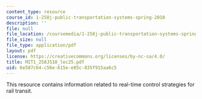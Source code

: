 ```yaml
---
content_type: resource
course_id: 1-258j-public-transportation-systems-spring-2010
description: ''
file: null
file_location: /coursemedia/1-258j-public-transportation-systems-spring-2010/6e587c64c56e615ee05c835f915aa6c5_MIT1_258JS10_lec25.pdf
file_size: null
file_type: application/pdf
layout: pdf
license: https://creativecommons.org/licenses/by-nc-sa/4.0/
title: MIT1_258JS10_lec25.pdf
uid: 6e587c64-c56e-615e-e05c-835f915aa6c5
---
```

This resource contains information related to real-time control strategies for rail transit. 